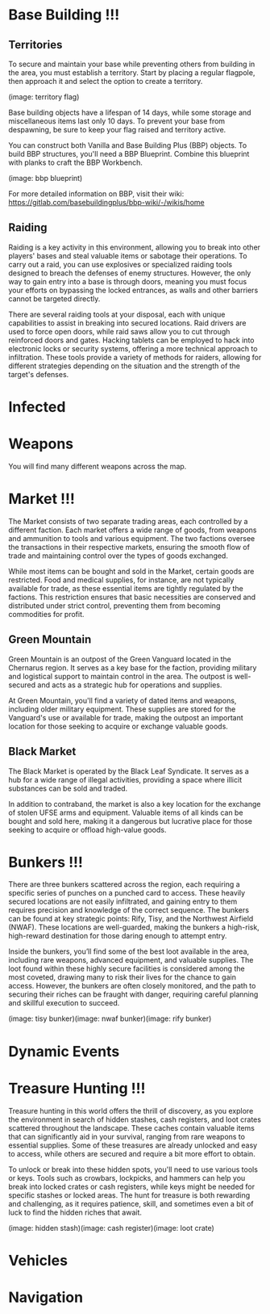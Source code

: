 # Base Building !!!

## Territories

To secure and maintain your base while preventing others from building in the area, you must establish a territory. Start by placing a regular flagpole, then approach it and select the option to create a territory.

(image: territory flag)

Base building objects have a lifespan of 14 days, while some storage and miscellaneous items last only 10 days. To prevent your base from despawning, be sure to keep your flag raised and territory active.

You can construct both Vanilla and Base Building Plus (BBP) objects. To build BBP structures, you'll need a BBP Blueprint. Combine this blueprint with planks to craft the BBP Workbench.

(image: bbp blueprint)

For more detailed information on BBP, visit their wiki: https://gitlab.com/basebuildingplus/bbp-wiki/-/wikis/home

## Raiding

Raiding is a key activity in this environment, allowing you to break into other players' bases and steal valuable items or sabotage their operations. To carry out a raid, you can use explosives or specialized raiding tools designed to breach the defenses of enemy structures. However, the only way to gain entry into a base is through doors, meaning you must focus your efforts on bypassing the locked entrances, as walls and other barriers cannot be targeted directly.

There are several raiding tools at your disposal, each with unique capabilities to assist in breaking into secured locations. Raid drivers are used to force open doors, while raid saws allow you to cut through reinforced doors and gates. Hacking tablets can be employed to hack into electronic locks or security systems, offering a more technical approach to infiltration. These tools provide a variety of methods for raiders, allowing for different strategies depending on the situation and the strength of the target's defenses.

# Infected

# Weapons

You will find many different weapons across the map.

# Market !!!

The Market consists of two separate trading areas, each controlled by a different faction. Each market offers a wide range of goods, from weapons and ammunition to tools and various equipment. The two factions oversee the transactions in their respective markets, ensuring the smooth flow of trade and maintaining control over the types of goods exchanged.

While most items can be bought and sold in the Market, certain goods are restricted. Food and medical supplies, for instance, are not typically available for trade, as these essential items are tightly regulated by the factions. This restriction ensures that basic necessities are conserved and distributed under strict control, preventing them from becoming commodities for profit.

## Green Mountain

Green Mountain is an outpost of the Green Vanguard located in the Chernarus region. It serves as a key base for the faction, providing military and logistical support to maintain control in the area. The outpost is well-secured and acts as a strategic hub for operations and supplies.

At Green Mountain, you'll find a variety of dated items and weapons, including older military equipment. These supplies are stored for the Vanguard's use or available for trade, making the outpost an important location for those seeking to acquire or exchange valuable goods.

## Black Market

The Black Market is operated by the Black Leaf Syndicate. It serves as a hub for a wide range of illegal activities, providing a space where illicit substances can be sold and traded.

In addition to contraband, the market is also a key location for the exchange of stolen UFSE arms and equipment. Valuable items of all kinds can be bought and sold here, making it a dangerous but lucrative place for those seeking to acquire or offload high-value goods.

# Bunkers !!!

There are three bunkers scattered across the region, each requiring a specific series of punches on a punched card to access. These heavily secured locations are not easily infiltrated, and gaining entry to them requires precision and knowledge of the correct sequence. The bunkers can be found at key strategic points: Rify, Tisy, and the Northwest Airfield (NWAF). These locations are well-guarded, making the bunkers a high-risk, high-reward destination for those daring enough to attempt entry.

Inside the bunkers, you’ll find some of the best loot available in the area, including rare weapons, advanced equipment, and valuable supplies. The loot found within these highly secure facilities is considered among the most coveted, drawing many to risk their lives for the chance to gain access. However, the bunkers are often closely monitored, and the path to securing their riches can be fraught with danger, requiring careful planning and skillful execution to succeed.

(image: tisy bunker)(image: nwaf bunker)(image: rify bunker)

# Dynamic Events

# Treasure Hunting !!!

Treasure hunting in this world offers the thrill of discovery, as you explore the environment in search of hidden stashes, cash registers, and loot crates scattered throughout the landscape. These caches contain valuable items that can significantly aid in your survival, ranging from rare weapons to essential supplies. Some of these treasures are already unlocked and easy to access, while others are secured and require a bit more effort to obtain.

To unlock or break into these hidden spots, you'll need to use various tools or keys. Tools such as crowbars, lockpicks, and hammers can help you break into locked crates or cash registers, while keys might be needed for specific stashes or locked areas. The hunt for treasure is both rewarding and challenging, as it requires patience, skill, and sometimes even a bit of luck to find the hidden riches that await.

(image: hidden stash)(image: cash register)(image: loot crate)

# Vehicles

# Navigation


